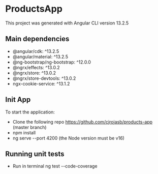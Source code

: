 # ProductsApp

This project was generated with Angular CLI version 13.2.5

## Main dependencies

- @angular/cdk: ^13.2.5
- @angular/material: ^13.2.5
- @ng-bootstrap/ng-bootstrap: ^12.0.0
- @ngrx/effects: ^13.0.2
- @ngrx/store: ^13.0.2
- @ngrx/store-devtools: ^13.0.2
- ngx-cookie-service: ^13.1.2

## Init App

To start the application:

- Clone the following repo https://github.com/cjrojasb/products-app (master branch)
- npm install
- ng serve --port 4200 (the Node version must be v16)

## Running unit tests

- Run in terminal ng test --code-coverage
